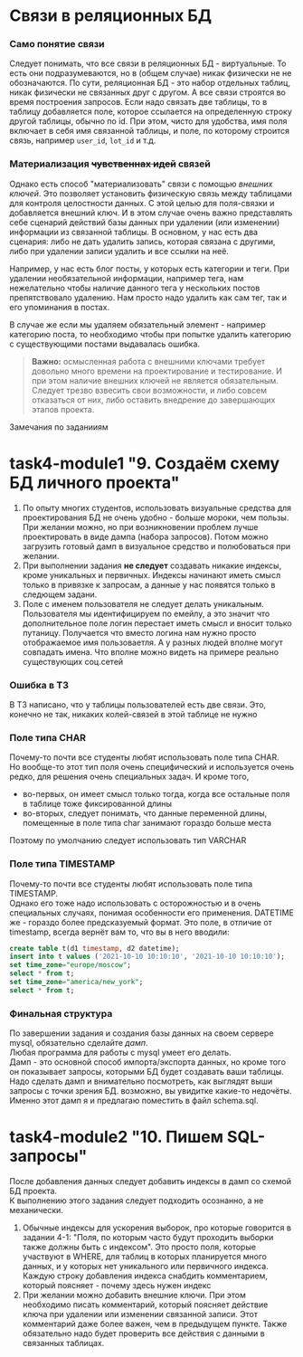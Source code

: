 # Связи в реляционных БД

### Само понятие связи

Следует понимать, что все связи в реляционных БД - виртуальные. То есть они подразумеваются, но в (общем случае) никак физически не не обозначаются. По сути, реляционная БД - это набор отдельных таблиц, никак физически не связанных друг с другом. А все связи строятся во время построения запросов. Если надо связать две таблицы, то в таблицу добавляется поле, которое ссылается на определенную строку другой таблицы, обычно по id. При этом, чисто для удобства, имя поля включает в себя имя связанной таблицы, и поле, по которому строится связь, например `user_id`, `lot_id` и т.д.

### Материализация ~~чувственнах идей~~ связей

Однако есть способ "материализовать" связи с помощью *внешних ключей*. Это позволяет установить физическую связь между таблицами для контроля целостности данных. С этой целью для поля-связки и добавляется внешний ключ. И в этом случае очень важно представлять себе сценарий действий базы данных при удалении (или изменении) информации из связанной таблицы. В основном, у нас есть два сценария: либо не дать удалить запись, которая связана с другими, либо при удалении записи удалить и все ссылки на неё.

Например, у нас есть блог посты, у которых есть категории и теги. При удалении необязательной информации, например тега, нам нежелательно чтобы наличие данного тега у нескольких постов препятствовало удалению. Нам просто надо удалить как сам тег, так и его упоминания в постах. 

В случае же если мы удаляем обязательный элемент - например категорию поста, то необходимо чтобы при попытке удалить категорию с существующими постами выдавалась ошибка.

> **Важно:** осмысленная работа с внешними ключами требует довольно много времени на проектирование и тестирование. И при этом наличие внешних ключей не является обязательным. Следует трезво взвесить свои возможности, и либо совсем отказаться от них, либо оставить внедрение до завершающих этапов проекта. 

Замечания по заданииям

# task4-module1 "9. Создаём схему БД личного проекта"

1. По опыту многих студентов, использовать визуальные средства для проектирования БД не очень удобно - больше мороки, чем пользы. При желании можно, но при возникновении проблем лучше проектировать в виде дампа (набора запросов). Потом можно загрузить готовый  дамп в визуальное средство и полюбоваться при желании.
1. При выполнении задания **не следует** создавать никакие индексы, кроме уникальных и первичных. 
Индексы начинают иметь смысл только в привязке к запросам, а данные у нас появятся только в следющем задани.
2. Поле с именем пользователя не следует делать уникальным. Пользователя мы идентифицируем по емейлу, а это значит что 
дополнительное поле логин перестает иметь смысл и вносит только путаницу.
Получается что вместо логина нам нужно просто отображаемое имя пользоваетля. А у разных людей вполне могут совпадать имена. 
Что вполне можно видеть на примере реально существующих соц.сетей

### Ошибка в ТЗ

В ТЗ написано, что у таблицы пользователей есть две связи. Это, конечно не так, никаких колей-связей в этой таблице не нужно

### Поле типа CHAR

Почему-то почти все студенты любят использовать поле типа CHAR.   
Но вообще-то этот тип поля очень специфический и используется очень редко, для решения очень специальных задач. И кроме того,
- во-первых, он имеет смысл только тогда, когда все остальные поля в таблице тоже фиксированной длины
- во-вторых, следует понимать, что данные переменной длины, помещенные в поле типа char занимают гораздо больше места

Поэтому по умолчанию следует использовать тип VARCHAR

### Поле типа TIMESTAMP

Почему-то почти все студенты любят использовать поле типа TIMESTAMP.   
Однако его тоже надо использовать с осторожностью и в очень специальных случаях, понимая особенности его применения.
DATETIME же - гораздо более предсказуемый формат. Это поле, в отличие от timestamp, всегда вернёт вам то, что вы в него вводили:

```SQL
create table t(d1 timestamp, d2 datetime);
insert into t values ('2021-10-10 10:10:10', '2021-10-10 10:10:10');
set time_zone="europe/moscow";
select * from t;
set time_zone="america/new_york";
select * from t;
```

### Финальная структура

По завершении задания и создания базы данных на своем сервере mysql, обязательно сделайте *дамп*.   
Любая программа для работы с mysql умеет его делать.    
Дамп - это основной способ импорта/экспорта данных, но кроме того он показывает запросы, которыми БД будет создавать ваши таблицы.    
Надо сделать дамп и внимательно посмотреть, как выглядят выши запросы с точки зрения БД. возможно, вы увидитке какие-то недочёты.
Именно этот дамп я и предлагаю поместить в файл schema.sql.

# task4-module2 "10. Пишем SQL-запросы"


После добавления данных следует добавить индексы в дамп со схемой БД проекта.   
К выполнению этого задания следует подходить осознанно, а не механически. 

1. Обычные индексы для ускорения выборок, про которые говорится в задании 4-1: "Поля, по которым часто будут проходить выборки также должны быть с индексом". 
Это просто поля, которые участвуют в WHERE, для таблиц в которых планируется много данных, и у которых нет уникального или первичного индекса. 
Каждую строку добавления индекса снабдить комментарием, который поясняет - почему здесь нужен индекс
2. При желании можно добавить внешние ключи. При этом необходимо писать комментарий, который поясняет действие ключа при удалении или изменении связанной записи.
Этот комментарий даже более важен, чем в предыдущем пункте.
Также обязательно надо будет проверить все действия с данными в связанных таблицах. 




